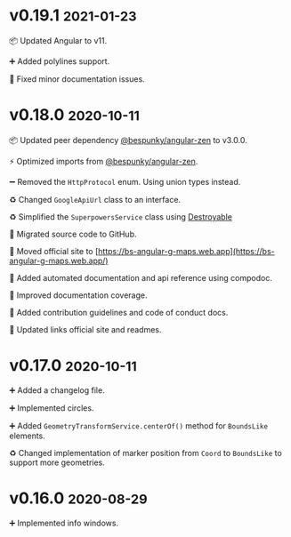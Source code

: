 # **v0.19.1** <small>2021-01-23</small>
📦 Updated Angular to v11.

➕ Added polylines support.

📃 Fixed minor documentation issues.

# **v0.18.0** <small>2020-10-11</small>
📦 Updated peer dependency [@bespunky/angular-zen](https://bs-angular-zen.web.app/) to v3.0.0.

⚡ Optimized imports from [@bespunky/angular-zen](https://bs-angular-zen.web.app/).

➖ Removed the `HttpProtocol` enum. Using union types instead.

♻ Changed `GoogleApiUrl` class to an interface.

♻ Simplified the `SuperpowersService` class using [Destroyable](https://bs-angular-zen.web.app/docs/zen/additional-documentation/coremodule/destroyable-(abstract).html)

🚢 Migrated source code to GitHub.

🚢 Moved official site to [https://bs-angular-g-maps.web.app](https://bs-angular-g-maps.web.app/)

📃 Added automated documentation and api reference using compodoc.

📃 Improved documentation coverage.

📃 Added contribution guidelines and code of conduct docs.

🔧 Updated links official site and readmes.

# **v0.17.0** <small>2020-10-11</small>
➕ Added a changelog file.

➕ Implemented circles.

➕ Added `GeometryTransformService.centerOf()` method for `BoundsLike` elements.

♻ Changed implementation of marker position from `Coord` to `BoundsLike` to support more geometries.

# **v0.16.0** <small>2020-08-29</small>
➕ Implemented info windows.